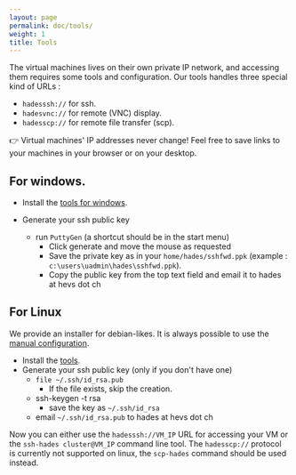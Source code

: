 ```yaml
---
layout: page
permalink: doc/tools/
weight: 1
title: Tools
---
```


The virtual machines lives on their own private IP network, and accessing them
requires some tools and configuration. Our tools handles three special kind of URLs :

* `hadesssh://` for ssh.
* `hadesvnc://` for remote (VNC) display.
* `hadesscp://` for remote file transfer (scp).

:point_right: Virtual machines' IP addresses never change! Feel free to save links to your machines in your browser or on your desktop.



## For windows.
* Install the [tools for windows](http://hades.hevs.ch/hades-tools-windows-2020-01-07.exe).

* Generate your ssh public key
	* run `PuttyGen` (a shortcut should be in the start menu)
		* Click generate and move the mouse as requested
		* Save the private key as in your `home/hades/sshfwd.ppk` (example : `c:\users\uadmin\hades\sshfwd.ppk`).
		* Copy the public key from the top text field and email it to hades at hevs dot ch

## For Linux
We provide an installer for debian-likes.
It is always possible to use the [manual configuration](../ssh).

* Install the [tools](http://hades.hevs.ch/hades-tools-2016-03-02.deb).
* Generate your ssh public key (only if you don't have one)
	* `file ~/.ssh/id_rsa.pub`
		* If the file exists, skip the creation.
	* ssh-keygen -t rsa
		* save the key as `~/.ssh/id_rsa`
	* email `~/.ssh/id_rsa.pub` to hades at hevs dot ch

Now you can either use the `hadesssh://VM_IP` URL for accessing your VM
or the `ssh-hades cluster@VM_IP` command line tool.
The `hadesscp://` protocol is currently not supported on linux, the `scp-hades`
command should be used instead.
